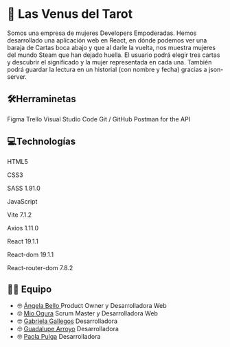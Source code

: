 #  🔮 Las Venus del Tarot
Somos una empresa de mujeres Developers Empoderadas.  Hemos desarrollado una aplicación web en React, en dónde podemos ver una baraja de Cartas boca abajo y que al darle la vuelta, nos muestra mujeres del mundo Steam que han dejado huella. El usuario podrá elegir tres cartas y descubrir el significado y la mujer representada en cada una. También podrá guardar la lectura en un historial (con nombre y fecha) gracias a json-server.

## :hammer_and_wrench:Herraminetas
Figma
Trello
Visual Studio Code
Git / GitHub
Postman for the API

## :computer:Technologías
HTML5

CSS3

SASS 1.91.0

JavaScript

Vite 7.1.2

Axios 1.11.0

React 19.1.1

React-dom 19.1.1

React-router-dom 7.8.2



## :woman_technologist: Equipo
- :nerd_face: [Ángela Bello ](https://github.com/AngelaBello-creator)
     Product Owner y Desarrolladora Web
-  :nerd_face: [Mio Ogura](https://github.com/miaryl)
     Scrum Master y Desarrolladora Web
-  :nerd_face: [Gabriela Gallegos](https://github.com/hgall3)
     Desarrolladora
-  :nerd_face: [Guadalupe Arroyo](https://github.com/luadimensional)
     Desarrolladora
-  :nerd_face: [Paola Pulga](https://github.com/Pao-Pul)
     Desarrolladora

